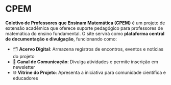 # CPEM

 **Coletivo de Professores que Ensinam Matemática (CPEM)** é um projeto de extensão acadêmica que oferece suporte pedagógico para professores de matemática do ensino fundamental. O site servirá como **plataforma central de documentação e divulgação**, funcionando como:

- 🗂️ **Acervo Digital**: Armazena registros de encontros, eventos e notícias do projeto
- 📢 **Canal de Comunicação**: Divulga atividades e permite inscrição em newsletter
- 🌐 **Vitrine do Projeto**: Apresenta a iniciativa para comunidade científica e educadores
